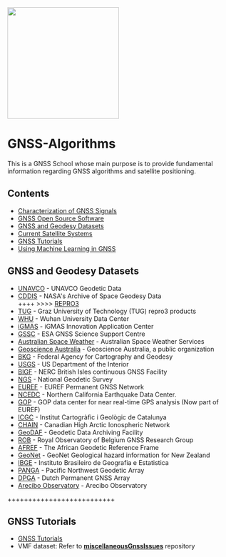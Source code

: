 
<img src='https://user-images.githubusercontent.com/101952777/178213356-a855f55b-5f52-4a86-a3ad-2ae0da48edeb.jpg' width='250'>

# GNSS-Algorithms


This is a GNSS School whose main purpose is to provide fundamental information regarding GNSS algorithms and satellite positioning. 

## Contents

- [Characterization of GNSS Signals](#Characterization-of-gnss-signals)
- [GNSS Open Source Software](#List-of-gnss-open-source-software)
- [GNSS and Geodesy Datasets ](#gnss-and-geodesy-datasets)
- [Current Satellite Systems](#current-satellite-systems)
- [GNSS Tutorials](#gnss-tutorials)
- [Using Machine Learning in GNSS](#gnss-tutorials)


## GNSS and Geodesy Datasets <br />
- [UNAVCO](https://www.unavco.org/data/data.html) - UNAVCO Geodetic Data <br />
- [CDDIS](https://cddis.nasa.gov/) - NASA's Archive of Space Geodesy Data <br />
     ++++ >>>> [REPRO3](https://cddis.nasa.gov/archive/gnss/products/2050/repro3/) <br />
- [TUG](https://repository.tugraz.at/records/ddmkp-3bc83/) - Graz University of Technology (TUG) repro3 products
- [WHU](http://www.igs.gnsswhu.cn/) - Wuhan University Data Center
- [iGMAS](http://igmas.users.sgg.whu.edu.cn/products) - iGMAS Innovation Application Center
- [GSSC](https://gssc.esa.int/) - ESA GNSS Science Support Centre
- [Australian Space Weather](https://www.sws.bom.gov.au/World_Data_Centre/1/1) - Australian Space Weather Services
- [Geoscience Australia](https://www.ga.gov.au/home) - Geoscience Australia, a public organization
- [BKG](https://igs.bkg.bund.de/) - Federal Agency for Cartography and Geodesy 
- [USGS](https://earthexplorer.usgs.gov/) - US Department of the Interior 
- [BIGF](https://www.bigf.ac.uk/data_access.html) - NERC British Isles continuous GNSS Facility
- [NGS](https://geodesy.noaa.gov/CORS/data.shtml) - National Geodetic Survey
- [EUREF](http://www.epncb.oma.be/) - EUREF Permanent GNSS Network
- [NCEDC](https://ncedc.org/bard.overview.html) - Northern California Earthquake Data Center. 
- [GOP](https://www.sws.bom.gov.au/World_Data_Centre/1/1) - GOP data center for near real-time GPS analysis (Now part of EUREF)
- [ICGC](https://www.icgc.cat/en/Public-Administration-and-Enterprises/Services/Positioning/GNSS-stations/Post-processing-RINEX-files) - Institut Cartogràfic i       Geològic de Catalunya
- [CHAIN](https://geodesy.noaa.gov/CORS/data.shtml) - Canadian High Arctic Ionospheric Network
- [GeoDAF](http://geodaf.mt.asi.it/index.html) - Geodetic Data Archiving Facility
- [ROB](http://gnss.be/ROB_Network/data.php) - Royal Observatory of Belgium GNSS Research Group
- [AFREF](http://afrefdata.org/) - The African Geodetic Reference Frame
- [GeoNet](https://www.geonet.org.nz/data/types/geodetic) - GeoNet Geological hazard information for New Zealand
- [IBGE](http://geoftp.ibge.gov.br/informacoes_sobre_posicionamento_geodesico/rbmc/dados/) - Instituto Brasileiro de Geografia e Estatistica
- [PANGA](http://www.geodesy.cwu.edu/pub/data/) - Pacific Northwest Geodetic Array 
- [DPGA](http://gnss1.tudelft.nl/dpga/rinex/) - Dutch Permanent GNSS Array
- [Arecibo Observatory](http://www.naic.edu/aisr/GPSTEC/Archive) - Arecibo Observatory

 ++++++++++++++++++++++++++

## GNSS Tutorials

- [GNSS Tutorials](#gnss-tutorials)
- VMF dataset:
  Refer to [**miscellaneousGnssIssues**](https://github.com/Waley04/miscellaneousGnssIssues) repository
